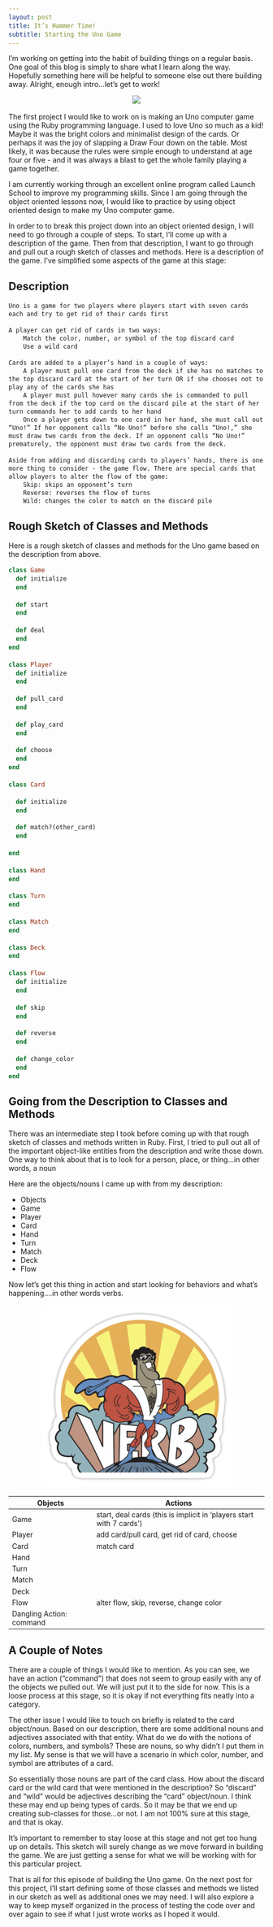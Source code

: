 ```yaml
---
layout: post
title: It’s Hammer Time!
subtitle: Starting the Uno Game
---
```

I’m working on getting into the habit of building things on a regular basis. One goal of this blog is simply to share what I learn along the way. Hopefully something here will be helpful to someone else out there building away. Alright, enough intro…let’s get to work!

<div style="text-align:center"><img src="../img/blog_images/hammer_time/hammer.jpg"></div>

The first project I would like to work on is making an Uno computer game using the Ruby programming language. I used to love Uno so much as a kid! Maybe it was the bright colors and minimalist design of the cards. Or perhaps it was the joy of slapping a Draw Four down on the table. Most likely, it was because the rules were simple enough to understand at age four or five - and it was always a blast to get the whole family playing a game together.

I am currently working through an excellent online program called Launch School to improve my programming skills. Since I am going through the object oriented lessons now, I would like to practice by using object oriented design to make my Uno computer game.

In order to to break this project down into an object oriented design, I will need to go through a couple of steps. To start, I’ll come up with a description of the game. Then from that description, I want to go through and pull out a rough sketch of classes and methods. Here is a description of the game. I’ve simplified some aspects of the game at this stage:
 
## Description

    Uno is a game for two players where players start with seven cards each and try to get rid of their cards first

    A player can get rid of cards in two ways:
        Match the color, number, or symbol of the top discard card
        Use a wild card

    Cards are added to a player’s hand in a couple of ways:
        A player must pull one card from the deck if she has no matches to the top discard card at the start of her turn OR if she chooses not to play any of the cards she has
        A player must pull however many cards she is commanded to pull from the deck if the top card on the discard pile at the start of her turn commands her to add cards to her hand
        Once a player gets down to one card in her hand, she must call out “Uno!” If her opponent calls “No Uno!” before she calls “Uno!,” she must draw two cards from the deck. If an opponent calls “No Uno!” prematurely, the opponent must draw two cards from the deck.

    Aside from adding and discarding cards to players’ hands, there is one more thing to consider - the game flow. There are special cards that allow players to alter the flow of the game:
        Skip: skips an opponent’s turn
        Reverse: reverses the flow of turns
        Wild: changes the color to match on the discard pile

 
## Rough Sketch of Classes and Methods

Here is a rough sketch of classes and methods for the Uno game based on the description from above.
```ruby
class Game
  def initialize
  end

  def start
  end

  def deal
  end
end

class Player
  def initialize
  end

  def pull_card
  end

  def play_card
  end

  def choose
  end
end

class Card

  def initialize
  end

  def match?(other_card)
  end

end

class Hand
end

class Turn
end

class Match
end

class Deck
end

class Flow
  def initialize
  end

  def skip
  end

  def reverse
  end

  def change_color
  end
end
```
 
## Going from the Description to Classes and Methods

There was an intermediate step I took before coming up with that rough sketch of classes and methods written in Ruby. First, I tried to pull out all of the important object-like entities from the description and write those down. One way to think about that is to look for a person, place, or thing…in other words, a noun

Here are the objects/nouns I came up with from my description:
* Objects 	
* Game 	
* Player 	
* Card 	
* Hand 	
* Turn 	
* Match 	
* Deck 	
* Flow 	

Now let’s get this thing in action and start looking for behaviors and what’s happening….in other words verbs.
<div style="text-align:center"><img src="../img/blog_images/hammer_time/verb.png"></div>

| Objects  |  Actions |
|---|---|
| Game  |  start, deal cards (this is implicit in ‘players start with 7 cards’) |
| Player  |  add card/pull card, get rid of card, choose |
| Card  | match card  |
| Hand  |   |
| Turn  |   |
| Match |   |
| Deck  |   |
| Flow  | alter flow, skip, reverse, change color  |
| Dangling Action: command   |
 	

 
## A Couple of Notes

There are a couple of things I would like to mention. As you can see, we have an action (“command”) that does not seem to group easily with any of the objects we pulled out. We will just put it to the side for now. This is a loose process at this stage, so it is okay if not everything fits neatly into a category.

The other issue I would like to touch on briefly is related to the card object/noun. Based on our description, there are some additional nouns and adjectives associated with that entity. What do we do with the notions of colors, numbers, and symbols? These are nouns, so why didn’t I put them in my list. My sense is that we will have a scenario in which color, number, and symbol are attributes of a card.

So essentially those nouns are part of the card class. How about the discard card or the wild card that were mentioned in the description? So “discard” and “wild” would be adjectives describing the “card” object/noun. I think these may end up being types of cards. So it may be that we end up creating sub-classes for those…or not. I am not 100% sure at this stage, and that is okay.

It’s important to remember to stay loose at this stage and not get too hung up on details. This sketch will surely change as we move forward in building the game. We are just getting a sense for what we will be working with for this particular project.

That is all for this episode of building the Uno game. On the next post for this project, I’ll start defining some of those classes and methods we listed in our sketch as well as additional ones we may need. I will also explore a way to keep myself organized in the process of testing the code over and over again to see if what I just wrote works as I hoped it would.